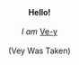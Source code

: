 <center> <t> <b>Hello!</b> </t></center> <br>
<center> <i>I am</i> <u>Ve-y</u> </center> <br> 
<center> <st> (Vey Was Taken) </st> </center> <br>
